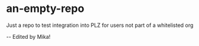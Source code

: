 # an-empty-repo
Just a repo to test integration into PLZ for users not part of a whitelisted org

-- Edited by Mika!
